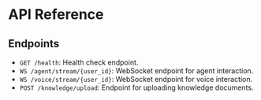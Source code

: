 # API Reference

## Endpoints

- `GET /health`: Health check endpoint.
- `WS /agent/stream/{user_id}`: WebSocket endpoint for agent interaction.
- `WS /voice/stream/{user_id}`: WebSocket endpoint for voice interaction.
- `POST /knowledge/upload`: Endpoint for uploading knowledge documents.
